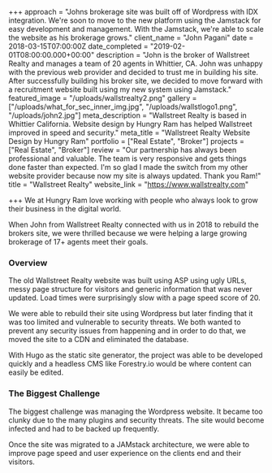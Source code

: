 +++
approach = "Johns brokerage site was built off of Wordpress with IDX integration. We're soon to move to the new platform using the Jamstack for easy development and management. With the Jamstack, we're able to scale the website as his brokerage grows."
client_name = "John Pagani"
date = 2018-03-15T07:00:00Z
date_completed = "2019-02-01T08:00:00.000+00:00"
description = "John is the broker of Wallstreet Realty and manages a team of 20 agents in Whittier, CA. John was unhappy with the previous web provider and decided to trust me in building his site. After successfully building his broker site, we decided to move forward with a recruitment website built using my new system using Jamstack."
featured_image = "/uploads/wallstrealty2.png"
gallery = ["/uploads/what_for_sec_inner_img.jpg", "/uploads/wallstlogo1.png", "/uploads/john2.jpg"]
meta_description = "Wallstreet Realty is based in Whittier California. Website design by Hungry Ram has helped Wallstreet improved in speed and security."
meta_title = "Wallstreet Realty Website Design by Hungry Ram"
portfolio = ["Real Estate", "Broker"]
projects = ["Real Estate", "Broker"]
review = "Our partnership has always been professional and valuable. The team is very responsive and gets things done faster than expected. I'm so glad I made the switch from my other website provider because now my site is always updated. Thank you Ram!"
title = "Wallstreet Realty"
website_link = "https://www.wallstrealty.com"

+++
We at Hungry Ram love working with people who always look to grow their business in the digital world.

When John from Wallstreet Realty connected with us in 2018 to rebuild the brokers site, we were thrilled because we were helping a large growing brokerage of 17+ agents meet their goals.

### Overview

The old Wallstreet Realty website was built using ASP using ugly URLs, messy page structure for visitors and generic information that was never updated. Load times were surprisingly slow with a page speed score of 20.

We were able to rebuild their site using Wordpress but later finding that it was too limited and vulnerable to security threats. We both wanted to prevent any security issues from happening and in order to do that, we moved the site to a CDN and eliminated the database.

With Hugo as the static site generator, the project was able to be developed quickly and a headless CMS like Forestry.io would be where content can easily be edited.

### The Biggest Challenge

The biggest challenge was managing the Wordpress website. It became too clunky due to the many plugins and security threats. The site would become infected and had to be backed up frequently.

Once the site was migrated to a JAMstack architecture, we were able to improve page speed and user experience on the clients end and their visitors.
